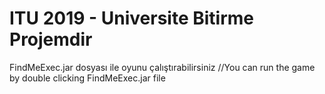 # ITU 2019 - Universite Bitirme Projemdir
FindMeExec.jar dosyası ile oyunu çalıştırabilirsiniz //You can run the game by double clicking FindMeExec.jar file
